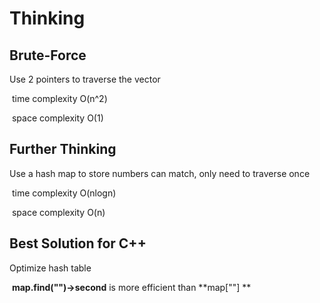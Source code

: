 # Thinking

## Brute-Force

Use 2 pointers to traverse the vector

​	time complexity O(n^2)

​	space complexity O(1)

## Further Thinking

Use a hash map to store numbers can match, only need to traverse once

​	time complexity O(nlogn)

​	space complexity O(n)

## Best Solution for C++

Optimize hash table

​	**map.find("")->second** is more efficient than **map[""] **